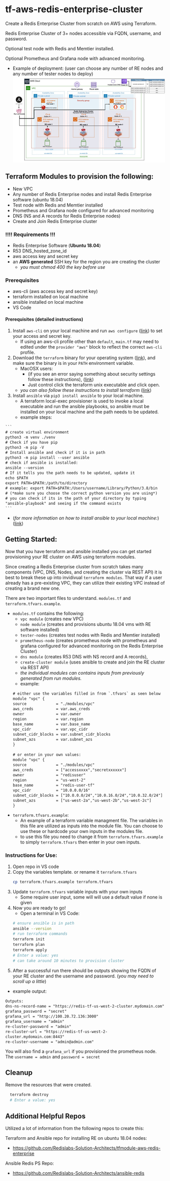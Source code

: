 # tf-aws-redis-enterprise-cluster
Create a Redis Enterprise Cluster from scratch on AWS using Terraform.

Redis Enterprise Cluster of 3+ nodes accessible via FQDN, username, and password.

Optional test node with Redis and Memtier installed.

Optional Prometheus and Grafana node with advanced monitoring.

* Example of deployment: (user can choose any number of RE nodes and any number of tester nodes to deploy)
![Alt text](image/RE-TF-Deploy.jpg?raw=true "Title")

## Terraform Modules to provision the following:
* New VPC 
* Any number of Redis Enterprise nodes and install Redis Enterprise software (ubuntu 18.04)
* Test node with Redis and Memtier installed
* Prometheus and Grafana node configured for advanced monitoring
* DNS (NS and A records for Redis Enterprise nodes)
* Create and Join Redis Enterprise cluster 

### !!!! Requirements !!!
* Redis Enterprise Software (**Ubuntu 18.04**)
* R53 DNS_hosted_zone_id
* aws access key and secret key
* an **AWS generated** SSH key for the region you are creating the cluster
    - *you must chmod 400 the key before use*

### Prerequisites
* aws-cli (aws access key and secret key)
* terraform installed on local machine
* ansible installed on local machine
* VS Code

#### Prerequisites (detailed instructions)
1.  Install `aws-cli` on your local machine and run `aws configure` ([link](https://docs.aws.amazon.com/cli/latest/userguide/cli-chap-install.html)) to set your access and secret key.
    - If using an aws-cli profile other than `default`, `main.tf` may need to edited under the `provider "aws"` block to reflect the correct `aws-cli` profile.
2.  Download the `terraform` binary for your operating system ([link](https://www.terraform.io/downloads.html)), and make sure the binary is in your `PATH` environment variable.
    - MacOSX users:
        - (if you see an error saying something about security settings follow these instructions), ([link](https://github.com/hashicorp/terraform/issues/23033))
        - Just control click the terraform unix executable and click open. 
    - *you can also follow these instructions to install terraform* ([link](https://learn.hashicorp.com/tutorials/terraform/install-cli))
 3.  Install `ansible` via `pip3 install ansible` to your local machine.
     - A terraform local-exec provisioner is used to invoke a local executable and run the ansible playbooks, so ansible must be installed on your local machine and the path needs to be updated.
     - example steps:

    ```
    # create virtual environment
    python3 -m venv ./venv
    # Check if you have pip
    python3 -m pip -V
    # Install ansible and check if it is in path
    python3 -m pip install --user ansible
    # check if ansible is installed:
    ansible --version
    # If it tells you the path needs to be updated, update it
    echo $PATH
    export PATH=$PATH:/path/to/directory
    # example: export PATH=$PATH:/Users/username/Library/Python/3.8/bin
    # (*make sure you choose the correct python version you are using*)
    # you can check if its in the path of your directory by typing "ansible-playbook" and seeing if the command exists
    ```

* (*for more information on how to install ansible to your local machine:*) ([link](https://docs.ansible.com/ansible/latest/installation_guide/intro_installation.html))

## Getting Started:
Now that you have terraform and ansible installed you can get started provisioning your RE cluster on AWS using terraform modules.

Since creating a Redis Enterprise cluster from scratch takes many components (VPC, DNS, Nodes, and creating the cluster via REST API) it is best to break these up into invidivual `terraform modules`. That way if a user already has a pre-existing VPC, they can utilize their existing VPC instead of creating a brand new one.

There are two important files to understand. `modules.tf` and `terraform.tfvars.example`.
* `modules.tf` contains the following: 
    - `vpc module` (creates new VPC)
    - `node module` (creates and provisions ubuntu 18.04 vms with RE software installed)
    - `tester-nodes` (creates test nodes with Redis and Memtier installed)
    - `prometheus-node` (creates prometheus node with prometheus and grafana configured for advanced monitoring on the Redis Enterprise Cluster)
    - `dns module` (creates R53 DNS with NS record and A records), 
    - `create-cluster module` (uses ansible to create and join the RE cluster via REST API)
    * *the individual modules can contains inputs from previously generated from run modules.*
    - example:
    ```
    # either use the variables filled in from `.tfvars` as seen below
    module "vpc" {
    source             = "./modules/vpc"
    aws_creds          = var.aws_creds
    owner              = var.owner
    region             = var.region
    base_name          = var.base_name
    vpc_cidr           = var.vpc_cidr
    subnet_cidr_blocks = var.subnet_cidr_blocks
    subnet_azs         = var.subnet_azs
    }

    # or enter in your own values:
    module "vpc" {
    source             = "./modules/vpc"
    aws_creds          = ["accessxxxx","secretxxxxxx"]
    owner              = "redisuser"
    region             = "us-west-2"
    base_name          = "redis-user-tf"
    vpc_cidr           = "10.0.0.0/16"
    subnet_cidr_blocks = ["10.0.0.0/24","10.0.16.0/24","10.0.32.0/24"]
    subnet_azs         = ["us-west-2a","us-west-2b","us-west-2c"]
    }
    ```
* `terraform.tfvars.example`:
    - An example of a terraform variable managment file. The variables in this file are utilized as inputs into the module file. You can choose to use these or hardcode your own inputs in the modules file.
    - to use this file you need to change it from `terraform.tfvars.example` to simply `terraform.tfvars` then enter in your own inputs.

### Instructions for Use:
1. Open repo in VS code
2. Copy the variables template. or rename it `terraform.tfvars`
    ```bash
    cp terraform.tfvars.example terraform.tfvars
    ```
3. Update `terraform.tfvars` variable inputs with your own inputs
    - Some require user input, some will will use a default value if none is given
4. Now you are ready to go!
    * Open a terminal in VS Code:
    ```bash
    # ensure ansible is in path
    ansible --version
    # run terraform commands
    terraform init
    terraform plan
    terraform apply
    # Enter a value: yes
    # can take around 10 minutes to provision cluster
    ```
5. After a successful run there should be outputs showing the FQDN of your RE cluster and the username and password. (*you may need to scroll up a little*)
 - example output:
 ```
 Outputs:
dns-ns-record-name = "https://redis-tf-us-west-2-cluster.mydomain.com"
grafana_password = "secret"
grafana_url = "http://100.20.72.136:3000"
grafana_username = "admin"
re-cluster-password = "admin"
re-cluster-url = "https://redis-tf-us-west-2-cluster.mydomain.com:8443"
re-cluster-username = "admin@admin.com"

 ```

You will also find a `grafana_url` if you provisioned the prometheus node.
The `username = admin` and `password = secret` 

## Cleanup

Remove the resources that were created.

```bash
  terraform destroy
  # Enter a value: yes
```

## Additional Helpful Repos
Utilized a lot of information from the following repos to create this:

Terraform and Ansible repo for installing RE on ubuntu 18.04 nodes:
* https://github.com/Redislabs-Solution-Architects/tfmodule-aws-redis-enterprise

Ansible Redis PS Repo:
* https://github.com/Redislabs-Solution-Architects/ansible-redis